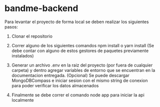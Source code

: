 # bandme-backend

Para levantar el proyecto de forma local se deben realizar los siguientes pasos:

1. Clonar el repositorio

2. Correr alguno de los siguientes comandos npm install o yarn install (Se debe contar con alguno de estos gestores de paquetes previamente instalados)

3. Generar un archivo .env en la raiz del proyecto (por fuera de cualquier carpeta) y dentro agregar variables de entorno que se encuentran en la documentacion entregada.
(Opcional) Se puede descargar MongoDBCompass e iniciar sesion con el mismo string de conexion para poder verificar los datos almacenados

4. Finalmente se debe correr el comando node app para iniciar la api localmente
